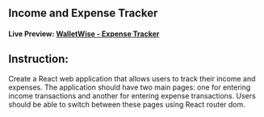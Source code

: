 ## Income and Expense Tracker

#### Live Preview: [WalletWise - Expense Tracker](https://phr-ostad-walletwise.netlify.app)

## Instruction:

Create a React web application that allows users to track their income and expenses. The application should have two main pages: one for entering income transactions and another for entering expense transactions. Users should be able to switch between these pages using React router dom.